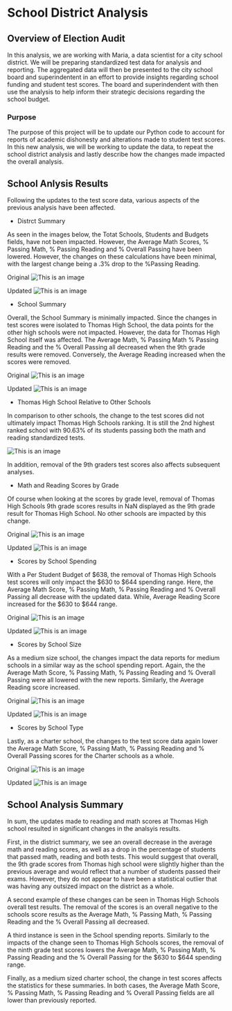 # School District Analysis

## Overview of Election Audit

In this analysis, we are working with Maria, a data scientist for a city school district. We will be preparing 
standardized test data for analysis and reporting. The aggregated data will then be presented to the city school
board and superindentent in an effort to provide insights regarding school funding and student test scores. The
board and superindendent with then use the analysis to help inform their strategic decisions regarding the
school budget.

### Purpose

The purpose of this project will be to update our Python code to account for reports of academic dishonesty
and alterations made to student test scores. In this new analysis, we will be working to update the data, to
repeat the school district analysis and lastly describe how the changes made impacted the overall analysis. 

## School Anlysis Results

Following the updates to the test score data, various aspects of the previous analysis have been affected. 

- Distrct Summary

As seen in the images below, the Totat Schools, Students and Budgets fields, have not been impacted. However, the Average Math Scores, % Passing Math,
% Passing Reading and % Overall Passing have been lowered. However, the changes on these calculations have been minimal, with the largest change being
a .3% drop to the %Passing Reading.

Original
![This is an image](https://github.com/jstawarz/School_District_Analysis/blob/main/Resources/District_Analysis_Original.png)

Updated
![This is an image](https://github.com/jstawarz/School_District_Analysis/blob/main/Resources/District_Analysis_Updated.png)

- School Summary

Overall, the School Summary is minimally impacted. Since the changes in test scores were isolated to Thomas High School, the data points
for the other high schools were not impacted. However, the data for Thomas High School itself was affected. The Average Math, % Passing Math
% Passing Reading and the % Overall Passing all decreased when the 9th grade results were removed. Conversely, the Average Reading increased
when the scores were removed. 

Original
![This is an image](https://github.com/jstawarz/School_District_Analysis/blob/main/Resources/Thomas_High_School_Original.png)

Updated
![This is an image](https://github.com/jstawarz/School_District_Analysis/blob/main/Resources/Thomas_High_School_Updated.png)

- Thomas High School Relative to Other Schools 

In comparison to other schools, the change to the test scores did not ultimately impact Thomas High Schools ranking. It is still the 2nd
highest ranked school with 90.63% of its students passing both the math and reading standardized tests.

![This is an image](https://github.com/jstawarz/School_District_Analysis/blob/main/Resources/Top_Schools.png)

In addition, removal of the 9th graders test scores also affects subsequent analyses. 

- Math and Reading Scores by Grade

Of course when looking at the scores by grade level, removal of Thomas High Schools 9th grade scores results in NaN displayed as the 9th
grade result for Thomas High School. No other schools are impacted by this change. 

Original
![This is an image](https://github.com/jstawarz/School_District_Analysis/blob/main/Resources/Math_scores_%20bygrade.png)

Updated
![This is an image](https://github.com/jstawarz/School_District_Analysis/blob/main/Resources/Reading_scores_bygrade.png)

- Scores by School Spending

With a Per Student Budget of $638, the removal of Thomas High Schools test scores will only impact the $630 to $644 spending range. Here, 
the Average Math Score, % Passing Math, % Passing Reading and % Overall Passing all decrease with the updated data. While, Average Reading Score 
increased for the $630 to $644 range. 

Original
![This is an image](https://github.com/jstawarz/School_District_Analysis/blob/main/Resources/School_Spending_Original.png)

Updated
![This is an image](https://github.com/jstawarz/School_District_Analysis/blob/main/Resources/School_Spending_Updated.png)

- Scores by School Size

As a medium size school, the changes impact the data reports for medium schools in a similar way as the school spending report. Again, the 
the Average Math Score, % Passing Math, % Passing Reading and % Overall Passing were all lowered with the new reports. Similarly, the Average
Reading score increased.

Original
![This is an image](https://github.com/jstawarz/School_District_Analysis/blob/main/Resources/School_Size_Original.png)

Updated
![This is an image](https://github.com/jstawarz/School_District_Analysis/blob/main/Resources/School_Size_Updated.png)

- Scores by School Type

Lastly, as a charter school, the changes to the test score data again lower the Average Math Score, % Passing Math, 
% Passing Reading and % Overall Passing scores for the Charter schools as a whole. 

Original
![This is an image](https://github.com/jstawarz/School_District_Analysis/blob/main/Resources/School_Type_original.png)

Updated
![This is an image](https://github.com/jstawarz/School_District_Analysis/blob/main/Resources/School_Type_Updated.png)

## School Analysis Summary

In sum, the updates made to reading and math scores at Thomas High school resulted in significant
changes in the analsyis results.

First, in the district summary, we see an overall decrease in the average math and reading scores, as well as a drop in the percentage of students
that passed math, reading and both tests. This would suggest that overall, the 9th grade scores from Thomas high school were slightly higher than
the previous average and would reflect that a number of students passed their exams. However, they do not appear to have been a statistical outlier
that was having any outsized impact on the district as a whole. 

A second example of these changes can be seen in Thomas High Schools overall test results. The removal of the scores is an overall negative to the
schools score results as the Average Math, % Passing Math, % Passing Reading and the % Overall Passing all decreased.

A third instance is seen in the School spending reports. Similarly to the impacts of the change seen to Thomas High Schools scores, the removal of the
ninth grade test scores lowers the Average Math, % Passing Math, % Passing Reading and the % Overall Passing for the $630 to $644 spending range. 

Finally, as a medium sized charter school, the change in test scores affects the statistics for these summaries. In both cases, the
Average Math Score, % Passing Math, % Passing Reading and % Overall Passing fields are all lower than previously reported.



